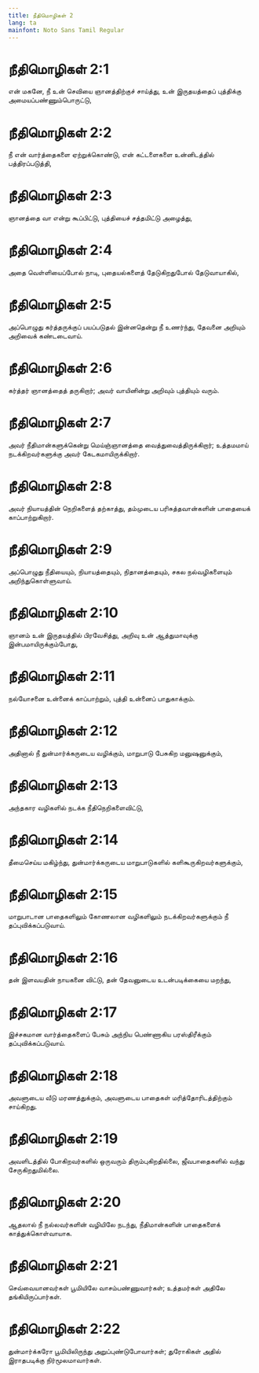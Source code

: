 ```yaml
---
title: நீதிமொழிகள் 2
lang: ta
mainfont: Noto Sans Tamil Regular
---
```


# நீதிமொழிகள் 2:1

என் மகனே, நீ உன் செவியை ஞானத்திற்குச் சாய்த்து, உன் இருதயத்தைப் புத்திக்கு அமையப்பண்ணும்பொருட்டு,

# நீதிமொழிகள் 2:2

நீ என் வார்த்தைகளை ஏற்றுக்கொண்டு, என் கட்டளைகளை உன்னிடத்தில் பத்திரப்படுத்தி,

# நீதிமொழிகள் 2:3

ஞானத்தை வா என்று கூப்பிட்டு, புத்தியைச் சத்தமிட்டு அழைத்து,

# நீதிமொழிகள் 2:4

அதை வெள்ளியைப்போல் நாடி, புதையல்களைத் தேடுகிறதுபோல் தேடுவாயாகில்,

# நீதிமொழிகள் 2:5

அப்பொழுது கர்த்தருக்குப் பயப்படுதல் இன்னதென்று நீ உணர்ந்து, தேவனை அறியும் அறிவைக் கண்டடைவாய்.

# நீதிமொழிகள் 2:6

கர்த்தர் ஞானத்தைத் தருகிறார்; அவர் வாயினின்று அறிவும் புத்தியும் வரும்.

# நீதிமொழிகள் 2:7

அவர் நீதிமான்களுக்கென்று மெய்ஞ்ஞானத்தை வைத்துவைத்திருக்கிறார்; உத்தமமாய் நடக்கிறவர்களுக்கு அவர் கேடகமாயிருக்கிறார்.

# நீதிமொழிகள் 2:8

அவர் நியாயத்தின் நெறிகளைத் தற்காத்து, தம்முடைய பரிசுத்தவான்களின் பாதையைக் காப்பாற்றுகிறார்.

# நீதிமொழிகள் 2:9

அப்பொழுது நீதியையும், நியாயத்தையும், நிதானத்தையும், சகல நல்வழிகளையும் அறிந்துகொள்ளுவாய்.

# நீதிமொழிகள் 2:10

ஞானம் உன் இருதயத்தில் பிரவேசித்து, அறிவு உன் ஆத்துமாவுக்கு இன்பமாயிருக்கும்போது,

# நீதிமொழிகள் 2:11

நல்யோசனை உன்னைக் காப்பாற்றும், புத்தி உன்னைப் பாதுகாக்கும்.

# நீதிமொழிகள் 2:12

அதினால் நீ துன்மார்க்கருடைய வழிக்கும், மாறுபாடு பேசுகிற மனுஷனுக்கும்,

# நீதிமொழிகள் 2:13

அந்தகார வழிகளில் நடக்க நீதிநெறிகளைவிட்டு,

# நீதிமொழிகள் 2:14

தீமைசெய்ய மகிழ்ந்து, துன்மார்க்கருடைய மாறுபாடுகளில் களிகூருகிறவர்களுக்கும்,

# நீதிமொழிகள் 2:15

மாறுபாடான பாதைகளிலும் கோணலான வழிகளிலும் நடக்கிறவர்களுக்கும் நீ தப்புவிக்கப்படுவாய்.

# நீதிமொழிகள் 2:16

தன் இளவயதின் நாயகனை விட்டு, தன் தேவனுடைய உடன்படிக்கையை மறந்து,

# நீதிமொழிகள் 2:17

இச்சகமான வார்த்தைகளைப் பேசும் அந்நிய பெண்ணாகிய பரஸ்திரீக்கும் தப்புவிக்கப்படுவாய்.

# நீதிமொழிகள் 2:18

அவளுடைய வீடு மரணத்துக்கும், அவளுடைய பாதைகள் மரித்தோரிடத்திற்கும் சாய்கிறது.

# நீதிமொழிகள் 2:19

அவளிடத்தில் போகிறவர்களில் ஒருவரும் திரும்புகிறதில்லை, ஜீவபாதைகளில் வந்து சேருகிறதுமில்லை.

# நீதிமொழிகள் 2:20

ஆதலால் நீ நல்லவர்களின் வழியிலே நடந்து, நீதிமான்களின் பாதைகளைக் காத்துக்கொள்வாயாக.

# நீதிமொழிகள் 2:21

செவ்வையானவர்கள் பூமியிலே வாசம்பண்ணுவார்கள்; உத்தமர்கள் அதிலே தங்கியிருப்பார்கள்.

# நீதிமொழிகள் 2:22

துன்மார்க்கரோ பூமியிலிருந்து அறுப்புண்டுபோவார்கள்; துரோகிகள் அதில் இராதபடிக்கு நிர்மூலமாவார்கள்.

